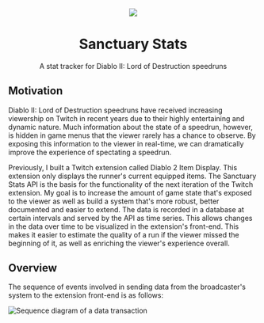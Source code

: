 <h3 align="center">
    <img src="https://raw.githubusercontent.com/palmettos/sanctuary-stats-api/master/docs/logo.png" />
</h3>
<h1 align="center">Sanctuary Stats</h1>
<p align="center">A stat tracker for Diablo II: Lord of Destruction speedruns</p>

Motivation
---

Diablo II: Lord of Destruction speedruns have received increasing viewership on Twitch in recent years due to their highly entertaining and dynamic nature. Much information about the state of a speedrun, however, is hidden in game menus that the viewer rarely has a chance to observe. By exposing this information to the viewer in real-time, we can dramatically improve the experience of spectating a speedrun. 

Previously, I built a Twitch extension called Diablo 2 Item Display. This extension only displays the runner's current equipped items. The Sanctuary Stats API is the basis for the functionality of the next iteration of the Twitch extension. My goal is to increase the amount of game state that's exposed to the viewer as well as build a system that's more robust, better documented and easier to extend. The data is recorded in a database at certain intervals and served by the API as time series. This allows changes in the data over time to be visualized in the extension's front-end. This makes it easier to estimate the quality of a run if the viewer missed the beginning of it, as well as enriching the viewer's experience overall.

Overview
---
The sequence of events involved in sending data from the broadcaster's system to the extension front-end is as follows:

![Sequence diagram of a data transaction](https://raw.githubusercontent.com/palmettos/sanctuary-stats-api/master/docs/sequence.png)
